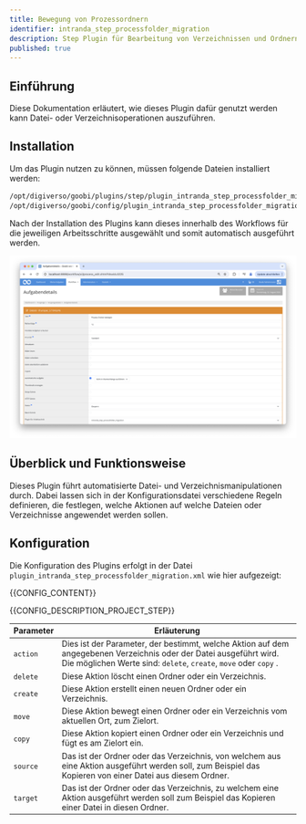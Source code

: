 ```yaml
---
title: Bewegung von Prozessordnern
identifier: intranda_step_processfolder_migration
description: Step Plugin für Bearbeitung von Verzeichnissen und Ordnern
published: true
---
```


## Einführung
Diese Dokumentation erläutert, wie dieses Plugin dafür genutzt werden kann Datei- oder Verzeichnisoperationen auszuführen.

## Installation
Um das Plugin nutzen zu können, müssen folgende Dateien installiert werden:

```bash
/opt/digiverso/goobi/plugins/step/plugin_intranda_step_processfolder_migration.jar
/opt/digiverso/goobi/config/plugin_intranda_step_processfolder_migration.xml
```

Nach der Installation des Plugins kann dieses innerhalb des Workflows für die jeweiligen Arbeitsschritte ausgewählt und somit automatisch ausgeführt werden.

![Konfiguration des Arbeitsschritts für die Nutzung des Plugins](screen1_de.png)


## Überblick und Funktionsweise
Dieses Plugin führt automatisierte Datei- und Verzeichnismanipulationen durch. Dabei lassen sich in der Konfigurationsdatei verschiedene Regeln definieren, die festlegen, welche Aktionen auf welche Dateien oder Verzeichnisse angewendet werden sollen.

## Konfiguration
Die Konfiguration des Plugins erfolgt in der Datei `plugin_intranda_step_processfolder_migration.xml` wie hier aufgezeigt:

{{CONFIG_CONTENT}}

{{CONFIG_DESCRIPTION_PROJECT_STEP}}

Parameter               | Erläuterung
------------------------|------------------------------------
`action`                | Dies ist der Parameter, der bestimmt, welche Aktion auf dem angegebenen Verzeichnis oder der Datei ausgeführt wird. Die möglichen Werte sind: `delete`, `create`, `move` oder `copy` .|
`delete`                | Diese Aktion löscht einen Ordner oder ein Verzeichnis. |
`create`                | Diese Aktion erstellt einen neuen Ordner oder ein Verzeichnis. |
`move`                  | Diese Aktion bewegt einen Ordner oder ein Verzeichnis vom aktuellen Ort, zum Zielort. |
`copy`                  | Diese Aktion kopiert einen Ordner oder ein Verzeichnis und fügt es am Zielort ein. |
`source`                | Das ist der Ordner oder das Verzeichnis, von welchem aus eine Aktion ausgeführt werden soll, zum Beispiel das Kopieren von einer Datei aus diesem Ordner.|
`target`                | Das ist der Ordner oder das Verzeichnis, zu welchem eine Aktion ausgeführt werden soll zum Beispiel das Kopieren einer Datei in diesen Ordner.|
